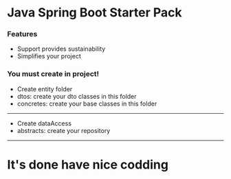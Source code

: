 # Java Spring Boot Starter Pack

### Features
- Support provides sustainability
- Simplifies your project
### You must create in project!
- Create entity folder 
 - dtos: create your dto classes in this folder
 - concretes: create your base classes in this folder 

------------

- Create dataAccess
 - abstracts: create your repository
 
 

------------

# It's done have nice codding
